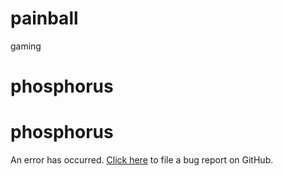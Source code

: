 # painball
gaming
<!doctype html>
<meta charset=utf-8>
<meta name=viewport content="width=device-width, initial-scale=1.0, maximum-scale=1.0, user-scalable=no">
<meta name=apple-mobile-web-app-capable content=yes>
<meta name=apple-mobile-web-app-status-bar-style content=black>
<title>phosphorus</title>
<link rel=stylesheet href=app.css>
<div class=player></div>
<div class=splash>
<div>
  <h1>phosphorus</h1>
  <div class=progress><div class=progress-bar></div></div>
</div>
</div>
<div class=error>
<div>
  <h1>phosphorus</h1>
  <p>An error has occurred. <a id=bug-link href=https://github.com/nathan/phosphorus/issues/new>Click here</a> to file a bug report on GitHub.</p>
</div>
</div>
<script src=fonts.js></script>
<script src=//cdnjs.cloudflare.com/ajax/libs/jszip/2.4.0/jszip.js></script>
<script src=//canvg.googlecode.com/svn/trunk/rgbcolor.js></script>
<script src=//canvg.googlecode.com/svn/trunk/StackBlur.js></script>
<script src=//canvg.googlecode.com/svn/trunk/canvg.js></script>
<script src=phosphorus.js></script>
<script>

(function () {
  'use strict';

  if (location.protocol === 'https:') {
    location.replace(('' + location).replace(/^https:/, 'http:'));
  }

  var stage;

  var projectId = 17088932;
  var projectTitle = '';
  var turbo = false;
  var fullScreen = true;

  var params = location.search.substr(1).split('&');
  params.forEach(function(p) {
    var parts = p.split('=');
    if (parts.length > 1) {
      switch (parts[0]) {
        case 'id':
          projectId = Number(parts[1]);
          break;
        case 'turbo':
          turbo = parts[1] !== 'false';
          break;
        case 'full-screen':
          fullScreen = parts[1] !== 'false';
          break;
      }
    }
  });

  var splash = document.querySelector('.splash');
  var progressBar = document.querySelector('.progress-bar');
  var error = document.querySelector('.error');
  var bugLink = document.querySelector('#bug-link');
  var player = document.querySelector('.player');

  var stage;

  function layout() {
    if (!stage) return;
    var w = Math.min(window.innerWidth, window.innerHeight / .75);
    if (!fullScreen) w = Math.min(w, 480);
    var h = w * .75;
    player.style.left = (window.innerWidth - w) / 2 + 'px';
    player.style.top = (window.innerHeight - h) / 2 + 'px';
    stage.setZoom(w / 480);
    stage.draw();
  }

  function showError(e) {
    error.style.display = 'table';
    bugLink.href = 'https://github.com/nathan/phosphorus/issues/new?title=' + encodeURIComponent(projectTitle || '') + '&body=' + encodeURIComponent('\n\n\nhttp://scratch.mit.edu/projects/' + projectId + '\nhttp://phosphorus.github.io/#' + projectId + (e.stack ? '\n\n```\n' + e.stack + '\n```' : ''));
    console.error(e.stack);
  }

  window.addEventListener('resize', layout);

  if (P.hasTouchEvents) {
    document.addEventListener('touchmove', function(e) {
      e.preventDefault();
    });
  }

  var request = P.IO.loadScratchr2Project(projectId);

  request.onload = function (s) {
    splash.style.display = 'none';

    stage = s;
    layout();

    s.isTurbo = turbo;
    s.start();
    s.triggerGreenFlag();

    player.appendChild(s.root);
    s.focus();
    s.handleError = showError;
  };
  request.onerror = showError;
  request.onprogress = function (e) {
    progressBar.style.width = (10 + e.loaded / e.total * 90) + '%';
  };

  P.IO.loadScratchr2ProjectTitle(projectId, function(title) {
    document.title = projectTitle = title;
  });

}());

</script>
